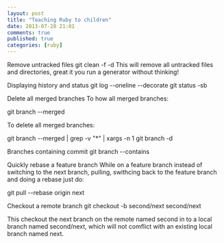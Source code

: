 ```yaml
---
layout: post
title: "Teaching Ruby to children"
date: 2013-07-28 21:01
comments: true
published: true
categories: [ruby]
---
```


Remove untracked files
git clean -f -d
This will remove all untracked files and directories, great it you run a generator without thinking!

Displaying history and status
git log --oneline --decorate
git status -sb

Delete all merged branches
To how all merged branches:

git branch --merged

To delete all merged branches:

git branch --merged | grep -v "\*" | xargs -n 1 git branch -d

Branches containing commit
git branch --contains <commit>

Quickly rebase a feature branch
While on a feature branch instead of switching to the next branch, pulling, swithcing back to the feature branch and doing a rebase just do:

git pull --rebase origin next

Checkout a remote branch
git checkout -b second/next second/next

This checkout the next branch on the remote named second in to a local branch named second/next, which will not comflict with an existing local branch named next.